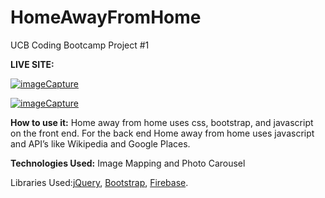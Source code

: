 # HomeAwayFromHome
UCB Coding Bootcamp Project #1 


<strong>LIVE SITE:</strong>

<a href="https://media.giphy.com/media/xUOwGjCzScv4vdRUuk/giphy.gif"><img src="https://media.giphy.com/media/xUOwGjCzScv4vdRUuk/giphy.gif" title="imageCapture"/></a>

<a href="https://media.giphy.com/media/l4pTl5jJGgclxPmwg/giphy.gif"><img src="https://media.giphy.com/media/l4pTl5jJGgclxPmwg/giphy.gif" title="imageCapture"/></a>


<strong>How to use it:</strong> Home away from home uses css, bootstrap, and javascript on the front end. For the back end Home away from home uses javascript and API’s like Wikipedia and Google Places.

<strong>Technologies Used:</strong> Image Mapping and Photo Carousel

Libraries Used:[jQuery](https://jquery.com/), [Bootstrap](https://getbootstrap.com/), [Firebase](https://firebase.google.com/).
